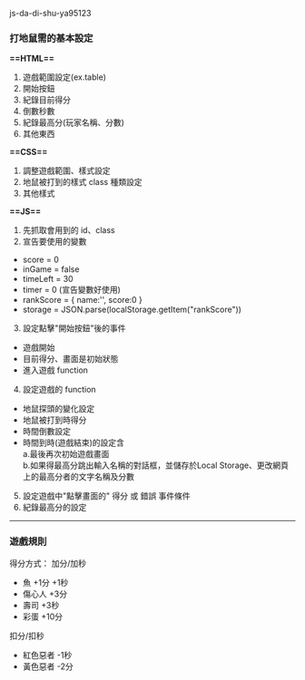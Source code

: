 js-da-di-shu-ya95123

### 打地鼠需的基本設定
**==HTML==**
 1. 遊戲範圍設定(ex.table)
 2. 開始按鈕
 3. 紀錄目前得分
 4. 倒數秒數
 5. 紀錄最高分(玩家名稱、分數)
 6. 其他東西

**==CSS==**
 1. 調整遊戲範圍、樣式設定
 2. 地鼠被打到的樣式 class 種類設定
 3. 其他樣式

**==JS==**
 1. 先抓取會用到的 id、class
 2. 宣告要使用的變數
   - score = 0
   - inGame = false
   - timeLeft = 30
   - timer = 0 (宣告變數好使用)
   - rankScore = { name:'', score:0 }
   - storage = JSON.parse(localStorage.getItem("rankScore"))
 3. 設定點擊"開始按鈕"後的事件
   - 遊戲開始
   - 目前得分、畫面是初始狀態
   - 進入遊戲 function

 4. 設定遊戲的 function
   - 地鼠探頭的變化設定
   - 地鼠被打到時得分
   - 時間倒數設定
   - 時間到時(遊戲結束)的設定含  
   a.最後再次初始遊戲畫面  
   b.如果得最高分跳出輸入名稱的對話框，並儲存於Local Storage、更改網頁上的最高分者的文字名稱及分數

 5. 設定遊戲中"點擊畫面的" 得分 或 錯誤 事件條件
 6. 紀錄最高分的設定

 --------------------------------------------
 ### 遊戲規則
 得分方式：
   加分/加秒
   - 魚 +1分 +1秒
   - 傷心人 +3分
   - 壽司 +3秒
   - 彩蛋 +10分

   扣分/扣秒
   - 紅色惡者 -1秒
   - 黃色惡者 -2分
